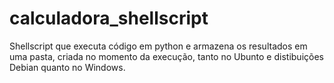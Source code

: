 # calculadora_shellscript
 Shellscript que executa código em python e armazena os resultados em uma  pasta, criada no momento da execução, tanto no Ubunto e distibuições Debian quanto no Windows.
